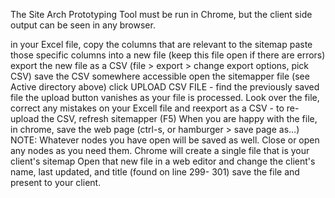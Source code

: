 The Site Arch Prototyping Tool must be run in Chrome, but the client side output can be seen in any browser.

in your Excel file, copy the columns that are relevant to the sitemap
paste those specific columns into a new file (keep this file open if there are errors)
export the new file as a CSV (file > export > change export options, pick CSV)
save the CSV somewhere accessible
open the sitemapper file (see Active directory above)
click UPLOAD CSV FILE - find the previously saved file
the upload button vanishes as your file is processed.
Look over the file, correct any mistakes on your Excell file and reexport as a CSV - to re-upload the CSV, refresh sitemapper (F5)
When you are happy with the file, in chrome, save the web page (ctrl-s, or hamburger > save page as...) NOTE: Whatever nodes you have open will be saved as well. Close or open any nodes as you need them.
Chrome will create a single file that is your client's sitemap
Open that new file in a web editor and change the client's name, last updated, and title (found on line 299- 301)
save the file and present to your client.
